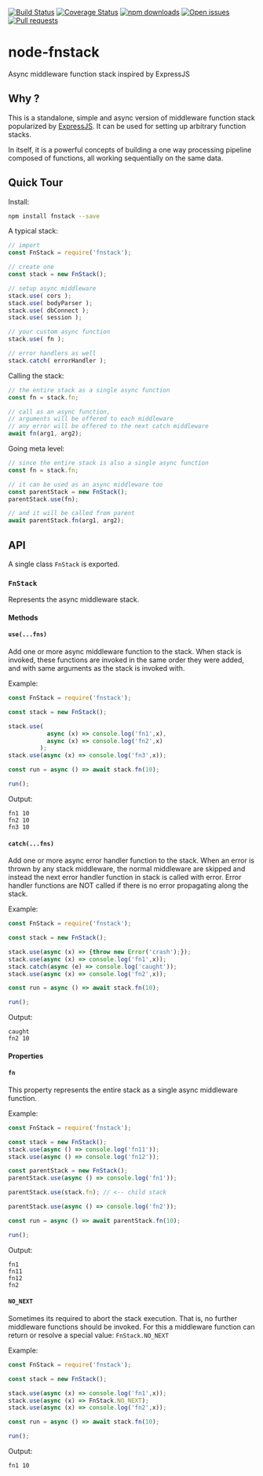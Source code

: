 [![Build Status](https://travis-ci.org/codebysd/node-fnstack.svg)](https://travis-ci.org/codebysd/node-fnstack)
[![Coverage Status](https://coveralls.io/repos/github/codebysd/node-fnstack/badge.svg)](https://coveralls.io/github/codebysd/node-fnstack)
[![npm downloads](https://img.shields.io/npm/dt/fnstack.svg)](https://www.npmjs.com/package/fnstack)
[![Open issues](https://img.shields.io/github/issues/codebysd/node-fnstack.svg)](https://github.com/codebysd/node-fnstack/issues)
[![Pull requests](https://img.shields.io/github/issues-pr/codebysd/node-fnstack.svg)](https://github.com/codebysd/node-fnstack/pulls)

# node-fnstack
Async middleware function stack inspired by ExpressJS

## Why ?
This is a standalone, simple and async version of middleware function stack popularized by [ExpressJS](https://expressjs.com/en/guide/using-middleware.html). It can be used for setting up arbitrary function stacks.

In itself, it is a powerful concepts of building a one way processing pipeline composed of functions, 
all working sequentially on the same data. 

## Quick Tour

Install:

```bash
npm install fnstack --save
```

A typical stack:

```javascript
// import
const FnStack = require('fnstack');

// create one
const stack = new FnStack();

// setup async middleware
stack.use( cors );
stack.use( bodyParser );
stack.use( dbConnect );
stack.use( session );

// your custom async function
stack.use( fn );

// error handlers as well
stack.catch( errorHandler );
```

Calling the stack:

```javascript
// the entire stack as a single async function
const fn = stack.fn;

// call as an async function, 
// arguments will be offered to each middleware
// any error will be offered to the next catch middleware
await fn(arg1, arg2);
```

Going meta level:

```javascript
// since the entire stack is also a single async function
const fn = stack.fn;

// it can be used as an async middleware too
const parentStack = new FnStack();
parentStack.use(fn);

// and it will be called from parent
await parentStack.fn(arg1, arg2);
```

## API

A single class `FnStack` is exported.

### `FnStack`

Represents the async middleware stack.

#### Methods

#### `use(...fns)`

Add one or more async middleware function to the stack. When stack is invoked, these functions are 
invoked in the same order they were added, and with same arguments as the stack is invoked with.

Example:

```javascript
const FnStack = require('fnstack');

const stack = new FnStack();

stack.use(  
           async (x) => console.log('fn1',x), 
           async (x) => console.log('fn2',x)
         );
stack.use(async (x) => console.log('fn3',x));

const run = async () => await stack.fn(10);

run();
```

Output:
```
fn1 10
fn2 10
fn3 10
```

#### `catch(...fns)`

Add one or more async error handler function to the stack. When an error is thrown by any stack 
middleware, the normal middleware are skipped and instead the next error handler function in stack 
is called with error. Error handler functions are NOT called if there is no error propagating 
along the stack.

Example:

```javascript
const FnStack = require('fnstack');

const stack = new FnStack();

stack.use(async (x) => {throw new Error('crash');});
stack.use(async (x) => console.log('fn1',x));
stack.catch(async (e) => console.log('caught'));
stack.use(async (x) => console.log('fn2',x));

const run = async () => await stack.fn(10);

run();
```

Output:

```
caught
fn2 10
```

#### Properties

#### `fn`

This property represents the entire stack as a single async middleware function.

Example:

```javascript
const FnStack = require('fnstack');

const stack = new FnStack();
stack.use(async () => console.log('fn11'));
stack.use(async () => console.log('fn12'));

const parentStack = new FnStack();
parentStack.use(async () => console.log('fn1'));

parentStack.use(stack.fn); // <-- child stack

parentStack.use(async () => console.log('fn2'));

const run = async () => await parentStack.fn(10);

run();
```

Output:

```
fn1
fn11
fn12
fn2
```

#### `NO_NEXT`

Sometimes its required to abort the stack execution. That is, no further middleware functions 
should be invoked. For this a middleware function can return or resolve a special value:
`FnStack.NO_NEXT`

Example:

```javascript
const FnStack = require('fnstack');

const stack = new FnStack();

stack.use(async (x) => console.log('fn1',x));
stack.use(async (x) => FnStack.NO_NEXT);
stack.use(async (x) => console.log('fn2',x));

const run = async () => await stack.fn(10);

run();
```

Output:

```
fn1 10
```

